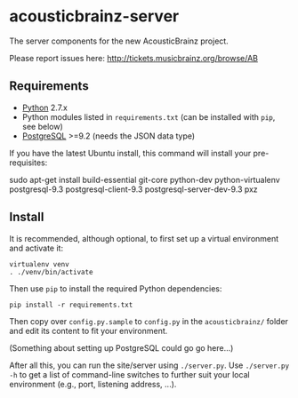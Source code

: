 acousticbrainz-server
=====================

The server components for the new AcousticBrainz project.

Please report issues here: http://tickets.musicbrainz.org/browse/AB

Requirements
------------

* [Python](https://www.python.org/) 2.7.x
* Python modules listed in `requirements.txt` (can be installed with `pip`, see below)
* [PostgreSQL](http://www.postgresql.org/) >=9.2 (needs the JSON data type)

If you have the latest Ubuntu install, this command will install your pre-requisites:

   sudo apt-get install build-essential git-core python-dev python-virtualenv postgresql-9.3 
                postgresql-client-9.3 postgresql-server-dev-9.3 pxz


Install
-------

It is recommended, although optional, to first set up a virtual environment and
activate it:

    virtualenv venv
    . ./venv/bin/activate

Then use `pip` to install the required Python dependencies:

    pip install -r requirements.txt

Then copy over `config.py.sample` to `config.py` in the `acousticbrainz/` folder
and edit its content to fit your environment.

(Something about setting up PostgreSQL could go go here...)

After all this, you can run the site/server using `./server.py`.
Use `./server.py -h` to get a list of command-line switches
to further suit your local environment (e.g., port, listening address, ...).
